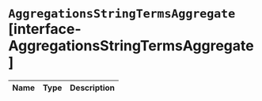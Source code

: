 # `AggregationsStringTermsAggregate` [interface-AggregationsStringTermsAggregate]

| Name | Type | Description |
| - | - | - |
